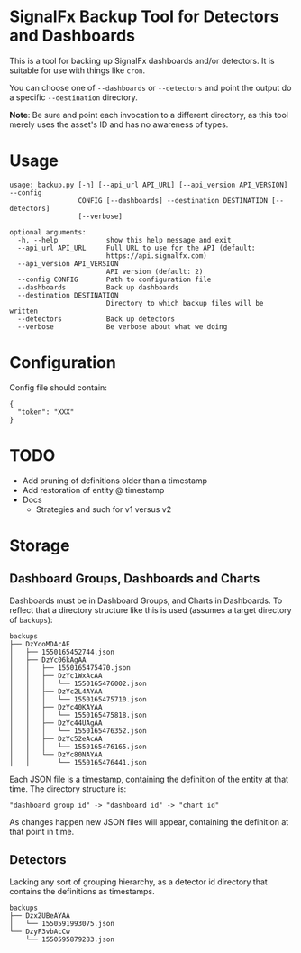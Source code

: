 # SignalFx Backup Tool for Detectors and Dashboards

This is a tool for backing up SignalFx dashboards and/or detectors. It is suitable for use with things like `cron`.

You can choose one of `--dashboards` or `--detectors` and point the output do a specific `--destination` directory.

**Note**: Be sure and point each invocation to a different directory, as this tool merely uses the asset's ID and has no awareness of types.

# Usage

```
usage: backup.py [-h] [--api_url API_URL] [--api_version API_VERSION] --config
                 CONFIG [--dashboards] --destination DESTINATION [--detectors]
                 [--verbose]

optional arguments:
  -h, --help            show this help message and exit
  --api_url API_URL     Full URL to use for the API (default:
                        https://api.signalfx.com)
  --api_version API_VERSION
                        API version (default: 2)
  --config CONFIG       Path to configuration file
  --dashboards          Back up dashboards
  --destination DESTINATION
                        Directory to which backup files will be written
  --detectors           Back up detectors
  --verbose             Be verbose about what we doing
```

# Configuration

Config file should contain:
```
{
  "token": "XXX"
}
```

# TODO

* Add pruning of definitions older than a timestamp
* Add restoration of entity @ timestamp
* Docs
  * Strategies and such for v1 versus v2

# Storage

## Dashboard Groups, Dashboards and Charts

Dashboards must be in Dashboard Groups, and Charts in Dashboards. To reflect that a directory structure like this is used (assumes a target directory of `backups`):

```
backups                   
├── DzYcoMDAcAE
│   ├── 1550165452744.json
│   ├── DzYc06kAgAA
│   │   ├── 1550165475470.json
│   │   ├── DzYc1WxAcAA
│   │   │   └── 1550165476002.json
│   │   ├── DzYc2L4AYAA
│   │   │   └── 1550165475710.json
│   │   ├── DzYc40KAYAA
│   │   │   └── 1550165475818.json
│   │   ├── DzYc44UAgAA
│   │   │   └── 1550165476352.json
│   │   ├── DzYc52eAcAA
│   │   │   └── 1550165476165.json
│   │   └── DzYc80NAYAA
│   │       └── 1550165476441.json
```

Each JSON file is a timestamp, containing the definition of the entity at that time. The directory structure is:
```
"dashboard group id" -> "dashboard id" -> "chart id"
```

As changes happen new JSON files will appear, containing the definition at that point in time.

## Detectors

Lacking any sort of grouping hierarchy, as a detector id directory that contains the definitions as timestamps.

```
backups
├── Dzx2UBeAYAA
│   └── 1550591993075.json
└── DzyF3vbAcCw
    └── 1550595879283.json
```
